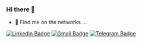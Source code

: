 ### Hi there 👋

- 💬 Find me on the networks ...

[![Linkedin Badge](https://img.shields.io/badge/-LinkedIn-blue?style=flat-square&logo=Linkedin&logoColor=white&link=https://www.linkedin.com/in/marcosgotado/)](https://www.linkedin.com/in/marcosgotado/)
[![Gmail Badge](https://img.shields.io/badge/-Gmail-c14438?style=flat-square&logo=Gmail&logoColor=white&link=mailto:marcos.gotado123@gmail.com)](mailto:marcos.gotado123@gmail.com)
[![Telegram Badge](https://img.shields.io/badge/-Telegram-1ca0f1?style=flat-square&labelColor=1ca0f1&logo=telegram&logoColor=white&link=https://t.me/MarcosApps/)](https://t.me/MarcosApps/)

